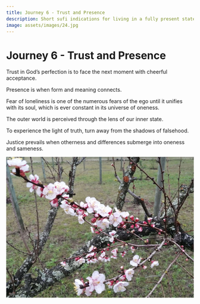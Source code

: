 ```yaml
---
title: Journey 6 - Trust and Presence
description: Short sufi indications for living in a fully present state and trusting the perfection of each moment.
image: assets/images/24.jpg
---
```


# Journey 6 - Trust and Presence

Trust in God’s perfection is to face the next moment with cheerful acceptance.  

Presence is when form and meaning connects.  

Fear of loneliness is one of the numerous fears of the ego until it unifies with its soul, which is ever constant in its universe of oneness.  

The outer world is perceived through the lens of our inner state.  

To experience the light of truth, turn away from the shadows of falsehood.  

Justice prevails when otherness and differences submerge into oneness and sameness. 

![](../../assets/images/24.jpg)
